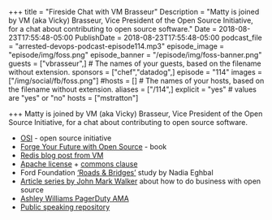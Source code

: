 +++
title = "Fireside Chat with VM Brasseur"
Description = "Matty is joined by VM (aka Vicky) Brasseur, Vice President of the Open Source Initiative, for a chat about contributing to open source software."
Date = 2018-08-23T17:55:48-05:00
PublishDate = 2018-08-23T17:55:48-05:00
podcast_file = "arrested-devops-podcast-episode114.mp3"
episode_image = "episode/img/foss.png"
episode_banner = "/episode/img/foss-banner.png"
guests = ["vbrasseur",] # The names of your guests, based on the filename without extension.
sponsors = ["chef","datadog",]
episode = "114"
images = ["/img/social/fb/foss.png"]
#hosts = [] # The names of your hosts, based on the filename without extension.
aliases = ["/114",]
explicit = "yes" # values are "yes" or "no"
hosts = ["mstratton"]

+++
Matty is joined by VM (aka Vicky) Brasseur, Vice President of the Open Source Initiative, for a chat about contributing to open source software.

- [OSI](https://opensource.org/) - open source initiative
- [Forge Your Future with Open Source](https://fossforge.com) - book
- [Redis blog post from VM](https://anonymoushash.vmbrasseur.com/2018/08/21/redis-labs-and-the-questionable-business-decision/)
- [Apache license](https://opensource.org/licenses/Apache-2.0)  + [commons clause](http://commonsclause.com)
- Ford Foundation [‘Roads & Bridges’](https://www.fordfoundation.org/about/library/reports-and-studies/roads-and-bridges-the-unseen-labor-behind-our-digital-infrastructure/) study by Nadia Eghbal
- [Article series by John Mark Walker](https://www.linux.com/news/how-make-money-open-source-platforms) about how to do business with open source
- [Ashley Williams PagerDuty AMA](https://www.youtube.com/watch?v=-MlqJorxtt0)
- [Public speaking repository](https://github.com/vmbrasseur/public_speaking)
